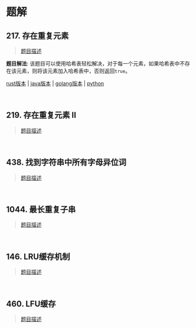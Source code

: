 # 题解

## 217. 存在重复元素

> [题目描述](https://leetcode-cn.com/problems/contains-duplicate/)

**题目解法**: 该题目可以使用哈希表轻松解决，对于每一个元素，如果哈希表中不存在该元素，则将该元素加入哈希表中，否则返回`true`。

[rust版本](../../../codes/rust/217.存在重复元素.rs) |
[java版本](../../../codes/java/217.存在重复元素.java) |
[golang版本](../../../codes/golang/217.存在重复元素.go) |
[python](../../../codes/python/217.存在重复元素.py)

</br>

## 219. 存在重复元素 II

> [题目描述](https://leetcode-cn.com/problems/contains-duplicate-ii/)

</br>

## 438. 找到字符串中所有字母异位词

> [题目描述](https://leetcode-cn.com/problems/find-all-anagrams-in-a-string/)

</br>

## 1044. 最长重复子串

> [题目描述](https://leetcode-cn.com/problems/longest-duplicate-substring/)

</br>

## 146. LRU缓存机制

> [题目描述](https://leetcode-cn.com/problems/lru-cache/)

</br>

## 460. LFU缓存

> [题目描述](https://leetcode-cn.com/problems/lfu-cache/)

</br>
